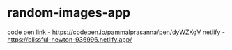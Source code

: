 # random-images-app

code pen link - https://codepen.io/pammalprasanna/pen/dyWZKgV
netlify - https://blissful-newton-936996.netlify.app/
